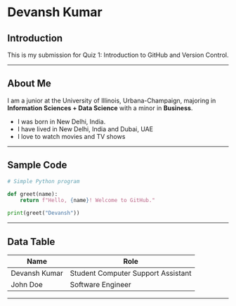 # Devansh Kumar

## Introduction
This is my submission for Quiz 1: Introduction to GitHub and Version Control.

---

## **About Me**
I am a junior at the University of Illinois, Urbana-Champaign, majoring in **Information Sciences + Data Science** with a minor in **Business**.
- I was born in New Delhi, India.
- I have lived in New Delhi, India and Dubai, UAE
- I love to watch movies and TV shows 

---
## **Sample Code**
```python
# Simple Python program

def greet(name):
    return f"Hello, {name}! Welcome to GitHub."

print(greet("Devansh"))
```

---
## **Data Table**
| Name          | Role                   |
|--------------|-----------------------|
| Devansh Kumar | Student Computer Support Assistant |
| John Doe     | Software Engineer      |

---

